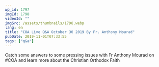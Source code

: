 ```yaml
---
wp_id: 1797
imgId: 1798
videoId: ""
imgSrc: /assets/thumbnails/1798.webp
lang: en
title: "COA Live Q&A October 30 2019 By Fr. Anthony Mourad"
pubDate: 2019-11-01T07:33:55
tags: ["q&a"]
---
```


<!-- page: 6 -->

<p>Catch some answers to some pressing issues with Fr Anthony Mourad on #COA and learn more about the Christian Orthodox Faith</p>
